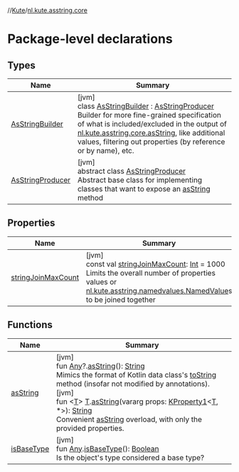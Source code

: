 //[Kute](../../index.md)/[nl.kute.asstring.core](index.md)

# Package-level declarations

## Types

| Name | Summary |
|---|---|
| [AsStringBuilder](-as-string-builder/index.md) | [jvm]<br>class [AsStringBuilder](-as-string-builder/index.md) : [AsStringProducer](-as-string-producer/index.md)<br>Builder for more fine-grained specification of what is included/excluded in the output of [nl.kute.asstring.core.asString](as-string.md), like additional values, filtering out properties (by reference or by name), etc. |
| [AsStringProducer](-as-string-producer/index.md) | [jvm]<br>abstract class [AsStringProducer](-as-string-producer/index.md)<br>Abstract base class for implementing classes that want to expose an [asString](-as-string-producer/as-string.md) method |

## Properties

| Name | Summary |
|---|---|
| [stringJoinMaxCount](string-join-max-count.md) | [jvm]<br>const val [stringJoinMaxCount](string-join-max-count.md): [Int](https://kotlinlang.org/api/latest/jvm/stdlib/kotlin/-int/index.html) = 1000<br>Limits the overall number of properties values or [nl.kute.asstring.namedvalues.NamedValue](../nl.kute.asstring.namedvalues/-named-value/index.md)s to be joined together |

## Functions

| Name | Summary |
|---|---|
| [asString](as-string.md) | [jvm]<br>fun [Any](https://kotlinlang.org/api/latest/jvm/stdlib/kotlin/-any/index.html)?.[asString](as-string.md)(): [String](https://kotlinlang.org/api/latest/jvm/stdlib/kotlin/-string/index.html)<br>Mimics the format of Kotlin data class's [toString](https://kotlinlang.org/api/latest/jvm/stdlib/kotlin/index.html) method (insofar not modified by annotations).<br>[jvm]<br>fun &lt;[T](as-string.md)&gt; [T](as-string.md).[asString](as-string.md)(vararg props: [KProperty1](https://kotlinlang.org/api/latest/jvm/stdlib/kotlin.reflect/-k-property1/index.html)&lt;[T](as-string.md), *&gt;): [String](https://kotlinlang.org/api/latest/jvm/stdlib/kotlin/-string/index.html)<br>Convenient [asString](as-string.md) overload, with only the provided properties. |
| [isBaseType](is-base-type.md) | [jvm]<br>fun [Any](https://kotlinlang.org/api/latest/jvm/stdlib/kotlin/-any/index.html).[isBaseType](is-base-type.md)(): [Boolean](https://kotlinlang.org/api/latest/jvm/stdlib/kotlin/-boolean/index.html)<br>Is the object's type considered a base type? |
